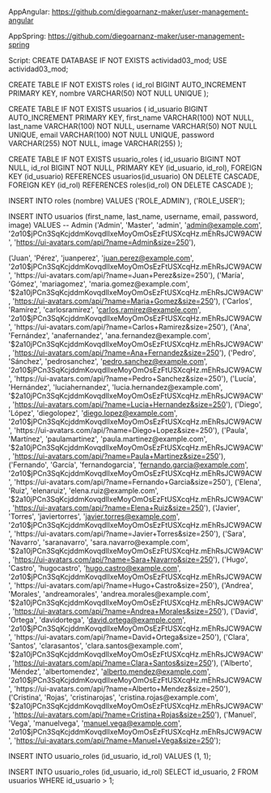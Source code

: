 AppAngular: https://github.com/diegoarnanz-maker/user-management-angular

AppSpring: https://github.com/diegoarnanz-maker/user-management-spring

Script:
CREATE DATABASE IF NOT EXISTS actividad03_mod;
USE actividad03_mod;

CREATE TABLE IF NOT EXISTS roles (
    id_rol BIGINT AUTO_INCREMENT PRIMARY KEY,
    nombre VARCHAR(50) NOT NULL UNIQUE
);

CREATE TABLE IF NOT EXISTS usuarios (
    id_usuario BIGINT AUTO_INCREMENT PRIMARY KEY,
    first_name VARCHAR(100) NOT NULL,
    last_name VARCHAR(100) NOT NULL,
    username VARCHAR(50) NOT NULL UNIQUE,
    email VARCHAR(100) NOT NULL UNIQUE,
    password VARCHAR(255) NOT NULL,
    image VARCHAR(255)
);

CREATE TABLE IF NOT EXISTS usuario_roles (
    id_usuario BIGINT NOT NULL,
    id_rol BIGINT NOT NULL,
    PRIMARY KEY (id_usuario, id_rol),
    FOREIGN KEY (id_usuario) REFERENCES usuarios(id_usuario) ON DELETE CASCADE,
    FOREIGN KEY (id_rol) REFERENCES roles(id_rol) ON DELETE CASCADE
);

INSERT INTO roles (nombre) VALUES
('ROLE_ADMIN'),
('ROLE_USER');

INSERT INTO usuarios (first_name, last_name, username, email, password, image) VALUES
-- Admin
('Admin', 'Master', 'admin', 'admin@example.com', '$2a$10$jPCn3SqKcjddmKovqdlIxeMoyOmOsEzFtUSXcqHz.mEhRsJCW9ACW', 'https://ui-avatars.com/api/?name=Admin&size=250'),

('Juan', 'Pérez', 'juanperez', 'juan.perez@example.com', '$2a$10$jPCn3SqKcjddmKovqdlIxeMoyOmOsEzFtUSXcqHz.mEhRsJCW9ACW', 'https://ui-avatars.com/api/?name=Juan+Perez&size=250'),
('María', 'Gómez', 'mariagomez', 'maria.gomez@example.com', '$2a$10$jPCn3SqKcjddmKovqdlIxeMoyOmOsEzFtUSXcqHz.mEhRsJCW9ACW', 'https://ui-avatars.com/api/?name=Maria+Gomez&size=250'),
('Carlos', 'Ramírez', 'carlosramirez', 'carlos.ramirez@example.com', '$2a$10$jPCn3SqKcjddmKovqdlIxeMoyOmOsEzFtUSXcqHz.mEhRsJCW9ACW', 'https://ui-avatars.com/api/?name=Carlos+Ramirez&size=250'),
('Ana', 'Fernández', 'anafernandez', 'ana.fernandez@example.com', '$2a$10$jPCn3SqKcjddmKovqdlIxeMoyOmOsEzFtUSXcqHz.mEhRsJCW9ACW', 'https://ui-avatars.com/api/?name=Ana+Fernandez&size=250'),
('Pedro', 'Sánchez', 'pedrosanchez', 'pedro.sanchez@example.com', '$2a$10$jPCn3SqKcjddmKovqdlIxeMoyOmOsEzFtUSXcqHz.mEhRsJCW9ACW', 'https://ui-avatars.com/api/?name=Pedro+Sanchez&size=250'),
('Lucía', 'Hernández', 'luciahernandez', 'lucia.hernandez@example.com', '$2a$10$jPCn3SqKcjddmKovqdlIxeMoyOmOsEzFtUSXcqHz.mEhRsJCW9ACW', 'https://ui-avatars.com/api/?name=Lucia+Hernandez&size=250'),
('Diego', 'López', 'diegolopez', 'diego.lopez@example.com', '$2a$10$jPCn3SqKcjddmKovqdlIxeMoyOmOsEzFtUSXcqHz.mEhRsJCW9ACW', 'https://ui-avatars.com/api/?name=Diego+Lopez&size=250'),
('Paula', 'Martínez', 'paulamartinez', 'paula.martinez@example.com', '$2a$10$jPCn3SqKcjddmKovqdlIxeMoyOmOsEzFtUSXcqHz.mEhRsJCW9ACW', 'https://ui-avatars.com/api/?name=Paula+Martinez&size=250'),
('Fernando', 'García', 'fernandogarcia', 'fernando.garcia@example.com', '$2a$10$jPCn3SqKcjddmKovqdlIxeMoyOmOsEzFtUSXcqHz.mEhRsJCW9ACW', 'https://ui-avatars.com/api/?name=Fernando+Garcia&size=250'),
('Elena', 'Ruiz', 'elenaruiz', 'elena.ruiz@example.com', '$2a$10$jPCn3SqKcjddmKovqdlIxeMoyOmOsEzFtUSXcqHz.mEhRsJCW9ACW', 'https://ui-avatars.com/api/?name=Elena+Ruiz&size=250'),
('Javier', 'Torres', 'javiertorres', 'javier.torres@example.com', '$2a$10$jPCn3SqKcjddmKovqdlIxeMoyOmOsEzFtUSXcqHz.mEhRsJCW9ACW', 'https://ui-avatars.com/api/?name=Javier+Torres&size=250'),
('Sara', 'Navarro', 'saranavarro', 'sara.navarro@example.com', '$2a$10$jPCn3SqKcjddmKovqdlIxeMoyOmOsEzFtUSXcqHz.mEhRsJCW9ACW', 'https://ui-avatars.com/api/?name=Sara+Navarro&size=250'),
('Hugo', 'Castro', 'hugocastro', 'hugo.castro@example.com', '$2a$10$jPCn3SqKcjddmKovqdlIxeMoyOmOsEzFtUSXcqHz.mEhRsJCW9ACW', 'https://ui-avatars.com/api/?name=Hugo+Castro&size=250'),
('Andrea', 'Morales', 'andreamorales', 'andrea.morales@example.com', '$2a$10$jPCn3SqKcjddmKovqdlIxeMoyOmOsEzFtUSXcqHz.mEhRsJCW9ACW', 'https://ui-avatars.com/api/?name=Andrea+Morales&size=250'),
('David', 'Ortega', 'davidortega', 'david.ortega@example.com', '$2a$10$jPCn3SqKcjddmKovqdlIxeMoyOmOsEzFtUSXcqHz.mEhRsJCW9ACW', 'https://ui-avatars.com/api/?name=David+Ortega&size=250'),
('Clara', 'Santos', 'clarasantos', 'clara.santos@example.com', '$2a$10$jPCn3SqKcjddmKovqdlIxeMoyOmOsEzFtUSXcqHz.mEhRsJCW9ACW', 'https://ui-avatars.com/api/?name=Clara+Santos&size=250'),
('Alberto', 'Méndez', 'albertomendez', 'alberto.mendez@example.com', '$2a$10$jPCn3SqKcjddmKovqdlIxeMoyOmOsEzFtUSXcqHz.mEhRsJCW9ACW', 'https://ui-avatars.com/api/?name=Alberto+Mendez&size=250'),
('Cristina', 'Rojas', 'cristinarojas', 'cristina.rojas@example.com', '$2a$10$jPCn3SqKcjddmKovqdlIxeMoyOmOsEzFtUSXcqHz.mEhRsJCW9ACW', 'https://ui-avatars.com/api/?name=Cristina+Rojas&size=250'),
('Manuel', 'Vega', 'manuelvega', 'manuel.vega@example.com', '$2a$10$jPCn3SqKcjddmKovqdlIxeMoyOmOsEzFtUSXcqHz.mEhRsJCW9ACW', 'https://ui-avatars.com/api/?name=Manuel+Vega&size=250');

INSERT INTO usuario_roles (id_usuario, id_rol) VALUES
(1, 1);

INSERT INTO usuario_roles (id_usuario, id_rol)
SELECT id_usuario, 2 FROM usuarios WHERE id_usuario > 1;






